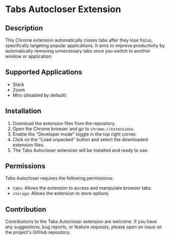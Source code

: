 # Tabs Autocloser Extension

## Description
This Chrome extension automatically closes tabs after they lose focus, specifically targeting popular applications. It aims to improve productivity by automatically removing unnecessary tabs once you switch to another window or application.

## Supported Applications
- Slack
- Zoom
- Miro (disabled by default)

## Installation
1. Download the extension files from the repository.
2. Open the Chrome browser and go to `chrome://extensions`.
3. Enable the "Developer mode" toggle in the top right corner.
4. Click on the "Load unpacked" button and select the downloaded extension files.
5. The Tabs Autocloser extension will be installed and ready to use.

## Permissions
Tabs Autocloser requires the following permissions:
- `tabs`: Allows the extension to access and manipulate browser tabs.
- `storage`: Allows the extension to store options.

## Contribution
Contributions to the Tabs Autocloser extension are welcome. If you have any suggestions, bug reports, or feature requests, please open an issue on the project's GitHub repository.
